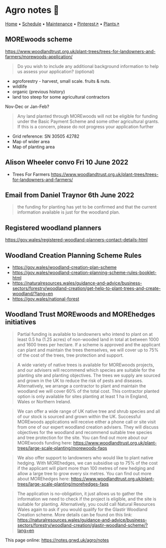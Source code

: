 # Agro notes 📝

[Home](https://notes.grwd.uk/agro/) • [Schedule](https://notes.grwd.uk/agro/schedule) • [Maintenance](https://notes.grwd.uk/agro/management) • [Pinterest↗](https://pinterest.co.uk/NatureWorksGarden/agro) • [Plants↗](https://bit.ly/agro-plants)

## MOREwoods scheme

<https://www.woodlandtrust.org.uk/plant-trees/trees-for-landowners-and-farmers/morewoods-application/>

> Do you wish to include any additional background information to help us assess your application? (optional)

* agroforestry - harvest, small scale. fruits & nuts.
* wildlife
* organic (previous history)
* land too steep for some agricultural contractors 

Nov-Dec or Jan-Feb?

> Any land planted through MOREwoods will not be eligible for funding under the Basic Payment Scheme and some other agricultural grants. If this is a concern, please do not progress your application further

* Grid reference: SN 30505 42782
* Map of wider area
* Map of planting area

## Alison Wheeler convo Fri 10 June 2022

* Trees For Farmers <https://www.woodlandtrust.org.uk/plant-trees/trees-for-landowners-and-farmers/>

## Email from Daniel Traynor 6th June 2022

>  the funding for planting has yet to be confirmed and that the current information available is just for the woodland plan.

## Registered woodland planners

<https://gov.wales/registered-woodland-planners-contact-details-html>

## Woodland Creation Planning Scheme Rules

* <https://gov.wales/woodland-creation-plan-scheme>
* <https://gov.wales/woodland-creation-planning-scheme-rules-booklet-html>
* <https://naturalresources.wales/guidance-and-advice/business-sectors/forestry/woodland-creation/get-help-to-plant-trees-and-create-woodland/?lang=en>
* <https://gov.wales/national-forest>


## Woodland Trust MOREwoods and MOREhedges initiatives

> Partial funding is available to landowners who intend to plant on at least 0.5 ha (1.25 acres) of non-wooded land in total at between 1000 and 1600 trees per hectare. If a scheme is approved and the applicant can plant and maintain the trees themselves, we will cover up to 75% of the cost of the trees, tree protection and support. 
 
> A wide variety of native trees is available for MOREwoods projects, and our advisers will recommend which species are suitable for the planting site and planting objectives. The trees we supply are sourced and grown in the UK to reduce the risk of pests and diseases. Alternatively, we arrange a contractor to plant and maintain the woodland we will cover 60% of the total cost. This contractor planted option is only available for sites planting at least 1 ha in England, Wales or Northern Ireland. 

> We can offer a wide range of UK native tree and shrub species and all of our stock is sourced and grown within the UK. Successful MOREwoods applications will receive either a phone call or site visit from one of our expert woodland creation advisers. They will discuss objectives for the woodland and recommend suitable tree species and tree protection for the site. You can find out more about our MOREwoods funding here: <https://www.woodlandtrust.org.uk/plant-trees/large-scale-planting/morewoods-faqs>
 
> We also offer support to landowners who would like to plant native hedging. With MOREhedges, we can subsidise up to 75% of the cost if the applicant will plant more than 100 metres of new hedging and allow a large tree to grow every six metres. You can find out more about MOREhedges here: <https://www.woodlandtrust.org.uk/plant-trees/large-scale-planting/morehedges-faqs>
 
> The application is no-obligation, it just allows us to gather the information we need to check if the project is eligible, and the site is suitable for planting. Alternatively, you could call Natural Resources Wales again to ask if you would qualify for the Glastir Woodland Creation scheme.  More details can be found on this link: <https://naturalresources.wales/guidance-and-advice/business-sectors/forestry/woodland-creation/glastir-woodland-scheme/?lang=en>

This page online: <https://notes.grwd.uk/agro/notes>
